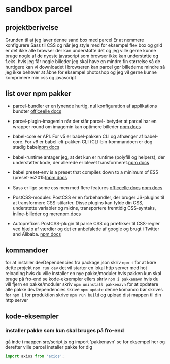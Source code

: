 # sandbox parcel 

## projektberivelse
Grunden til at jeg laver denne sand box med parcel  Er at nemmere konfigurere Sass til CSS og når jeg style med for eksempel flex box og grid er det ikke alle browser der kan understøtte det og jeg ville gerne kunne bruge nogle af de nyeste javascript som browser ikke kan  understøtte og f.eks. hvis jeg får nogle billeder jeg skal have en mindre fin størrelse så de hurtigere kan vi downloadet i browseren kan parcel gør billederne mindre så jeg ikke behøver at åbne for eksempel photoshop og jeg vil gerne kunne komprimere min css og javascript  

## list over npm pakker 
* parcel-bundler er en lynende hurtig, nul konfiguration af applikations bundter [officeelle docs](https://parceljs.org/getting_started.html)

* parcel-plugin-imagemin når der står parcel- betyder at parcel har en wrapper round om imagemin kan optimere billeder [npm docs](https://www.npmjs.com/package/parcel-plugin-imagemin)

* babel-core er API. For v5 er babel-pakken CLI og afhænger af babel-core. For v6 er babel-cli-pakken CLI (CLI-bin-kommandoen er dog stadig babel[npm docs](https://www.npmjs.com/package/babel-core)

* babel-runtime antager jeg, at det kun er runtime (polyfill og helpers), der understøtter kode, der allerede er blevet transformeret.[npm docs](https://www.npmjs.com/package/babel-plugin-transform-runtime)

* babel preset-env is a preset that compiles down to a minimum of ES5 (preset-es2015)[npm docs](https://www.npmjs.com/package/babel-preset-env)

* Sass er lige some css men med flere features [officeelle docs](https://sass-lang.com/documentation) [npm docs](https://www.npmjs.com/package/sass)

* PostCSS-moduler. PostCSS er en forbehandler, der bruger JS-plugins til at transformere CSS-stilarter. Disse plugins kan fylde din CSS, understøtte variabler og mixins, transportere fremtidig CSS-syntaks, inline-billeder og mere[npm docs](https://www.npmjs.com/package/postcss-modules)

* Autoprefixer. PostCSS-plugin til parse CSS og præfikser til CSS-regler ved hjælp af værdier og det er anbefalede af google og brugt i Twitter and Alibaba. [npm docs](https://www.npmjs.com/package/autoprefixer)

## kommandoer
  for at installer devDependencies fra package.json skriv `npm i` for at køre dette projekt `npm run dev` det vil starter en lokal http server med hot reloading hvis du ville installer en nye pakke/moduler hvis pakken kun skal bruge på fro-end se kode-eksempler ellers skriv `npm i pakkenavn` hvis du vill fjern en pakke/moduler skriv `npm uninstall pakkenavn` for at opdatere alle pakke devDependencies skrive `npm update` denne komando bør skrives før `npm i` for produktion skrive `npm run build` og upload dist mappen til din http server 

## kode-eksempler

### installer pakke som kun skal bruges på fro-end
gå inde i mappen src/script.js og import 'pakkenavn' se  for eksempel her og derefter ville parcel installer pakke for dig

```javascript
import axios from 'axios';
```